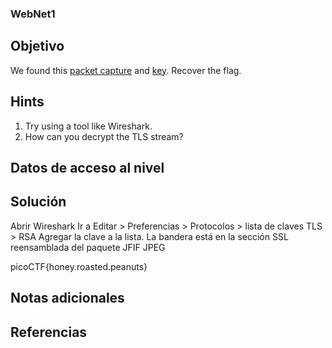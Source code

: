 ### WebNet1
## Objetivo
We found this [packet capture](https://jupiter.challenges.picoctf.org/static/fbf98e695555a2a48fe42c9a245de376/capture.pcap) and [key](https://jupiter.challenges.picoctf.org/static/fbf98e695555a2a48fe42c9a245de376/picopico.key). Recover the flag.
## Hints
1. Try using a tool like Wireshark.
2. How can you decrypt the TLS stream?
## Datos de acceso al nivel
## Solución
Abrir Wireshark
Ir a Editar > Preferencias > Protocolos > lista de claves TLS > RSA
Agregar la clave a la lista.
La bandera está en la sección SSL reensamblada del paquete JFIF JPEG

picoCTF{honey.roasted.peanuts}
## Notas adicionales
## Referencias
